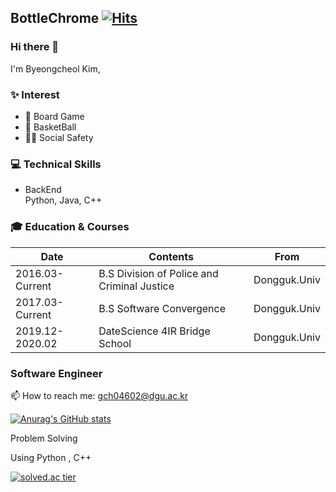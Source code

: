 ## BottleChrome [![Hits](https://hits.seeyoufarm.com/api/count/incr/badge.svg?url=https%3A%2F%2Fgithub.com%2FBottleChrome&count_bg=%2379C83D&title_bg=%23555555&icon=&icon_color=%23E7E7E7&title=hits&edge_flat=false)](https://hits.seeyoufarm.com)     




### Hi there 👋

I'm Byeongcheol Kim, 

### ✨ Interest 

* 🎲 Board Game 
* 🏀 BasketBall 
* 👮‍♂️ Social Safety

### 💻 Technical Skills

* BackEnd   
Python, Java, C++



     
### 🎓 Education & Courses

|Date|Contents|From|
|------|---|---|
|2016.03-Current|B.S Division of Police and Criminal Justice  |Dongguk.Univ|
|2017.03-Current|B.S Software Convergence|Dongguk.Univ|
|2019.12-2020.02|DateScience 4IR Bridge School|Dongguk.Univ|


### Software Engineer 



📫 How to reach me: gch04602@dgu.ac.kr 

[![Anurag's GitHub stats](https://github-readme-stats.vercel.app/api?username=BottleChrome)](https://github.com/anuraghazra/github-readme-stats)


Problem Solving 

Using Python , C++

[![solved.ac tier](http://mazassumnida.wtf/api/generate_badge?boj=gch04602)](https://solved.ac/gch04602)


<!--
**BottleChrome/BottleChrome** is a ✨ _special_ ✨ repository because its `README.md` (this file) appears on your GitHub profile.

Here are some ideas to get you started:

- 🔭 I’m currently working on ...
- 🌱 I’m currently learning ...
- 👯 I’m looking to collaborate on ...
- 🤔 I’m looking for help with ...
- 💬 Ask me about ...
- 📫 How to reach me: ...
- 😄 Pronouns: ...
- ⚡ Fun fact: ...
-->

